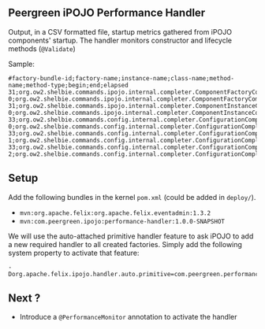 Peergreen iPOJO Performance Handler
-------------------------------------

Output, in a CSV formatted file, startup metrics gathered from iPOJO components' startup.
The handler monitors constructor and lifecycle methods (`@Validate`)

Sample:

    #factory-bundle-id;factory-name;instance-name;class-name;method-name;method-type;begin;end;elapsed
    31;org.ow2.shelbie.commands.ipojo.internal.completer.ComponentFactoryCompleter;org.ow2.shelbie.commands.ipojo.internal.completer.ComponentFactoryCompleter-0;org.ow2.shelbie.commands.ipojo.internal.completer.ComponentFactoryCompleter;org.ow2.shelbie.commands.ipojo.internal.completer.ComponentFactoryCompleter(...);constructor;1378193702563;1378193702563;0
    31;org.ow2.shelbie.commands.ipojo.internal.completer.ComponentInstanceCompleter;org.ow2.shelbie.commands.ipojo.internal.completer.ComponentInstanceCompleter-0;org.ow2.shelbie.commands.ipojo.internal.completer.ComponentInstanceCompleter;org.ow2.shelbie.commands.ipojo.internal.completer.ComponentInstanceCompleter(...);constructor;1378193702582;1378193702582;0
    33;org.ow2.shelbie.commands.config.internal.completer.ConfigurationCompleter;org.ow2.shelbie.commands.config.internal.completer.ConfigurationCompleter-0;org.ow2.shelbie.commands.config.internal.completer.ConfigurationCompleter;org.ow2.shelbie.commands.config.internal.completer.ConfigurationCompleter(...);constructor;1378193702767;1378193702768;1
    33;org.ow2.shelbie.commands.config.internal.completer.ConfigurationCompleter;org.ow2.shelbie.commands.config.internal.completer.ConfigurationCompleter-1;org.ow2.shelbie.commands.config.internal.completer.ConfigurationCompleter;org.ow2.shelbie.commands.config.internal.completer.ConfigurationCompleter(...);constructor;1378193702778;1378193702778;0
    33;org.ow2.shelbie.commands.config.internal.completer.ConfigurationCompleter;org.ow2.shelbie.commands.config.internal.completer.ConfigurationCompleter-2;org.ow2.shelbie.commands.config.internal.completer.ConfigurationCompleter;org.ow2.shelbie.commands.config.internal.completer.ConfigurationCompleter(...);constructor;1378193702788;1378193702788;0

Setup
--------

Add the following bundles in the kernel `pom.xml` (could be added in `deploy/`).

* `mvn:org.apache.felix:org.apache.felix.eventadmin:1.3.2`
* `mvn:com.peergreen.ipojo:performance-handler:1.0.0-SNAPSHOT`

We will use the auto-attached primitive handler feature to ask iPOJO to add a new required handler to all created factories.
Simply add the following system property to activate that feature:

    -Dorg.apache.felix.ipojo.handler.auto.primitive=com.peergreen.performance:tracker

Next ?
---------

* Introduce a `@PerformanceMonitor` annotation to activate the handler
